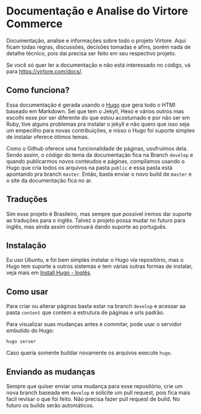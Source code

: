 # Documentação e Analise do Virtore Commerce

Documentação, analise e informações sobre todo o projeto Virtore. 
Aqui ficam todas regras, discussões, decisões tomadas e afins, porém nada de detalhe técnico, 
pois dai precisa ser feito em seu respectivo projeto. 

Se você só quer ler a documentação e não está interessado no código, vá para https://virtore.com/docs/.

## Como funciona?

Essa documentação é gerada usando o [Hugo](https://gohugo.io/) que gera todo o HTMl baseado em Markdown. 
Sei que tem o Jekyll, Hexo e vários outros mas escolhi esse por ser diferente do que estou acostumado e por não ser em Ruby,
tive alguns problemas pra instalar o jekyll e não quero que isso seja um empecilho para novas contribuições, 
e nisso o Hugo foi suporte simples de instalar oferece ótimos temas.

Como o Github oferece uma funcionalidade de páginas, usufruimos dela. 
Sendo assim, o código do tema da documentação fica na Branch `develop` e quando publicarmos novos conteudos e páginas, 
compilamos usando o Hugo que cria todos os arquivos na pasta `public` e essa pasta está apontando pra branch `master`.
Então, basta enviar o novo build de `master` e o site da documentação fica no ar.

## Traduções

Sim esse projeto é Brasileiro, mas sempre que possível iremos dar suporte as traduções para o inglês. 
Talvez o projeto possa mudar no futuro para inglês, mas ainda assim continuará dando suporte ao português.

## Instalação

Eu uso Ubuntu, e foi bem simples instalar o Hugo via repositório, mas o Hugo tem suporte a 
outros sistemas e tem várias outras formas de instalar, 
veja mais em [Install Hugo - Inglês](https://gohugo.io/getting-started/installing/).

## Como usar

Para criar ou alterar páginas basta estar na branch `develop` e acessar aa pasta `content` 
que contem a estrutura de páginas e urls padrão.

Para visualizar suas mudanças antes e commitar, pode usar o servidor embutido do Hugo:

```
hugo server 
```

Caso queria somente buildar novamente os arquivos execute `hugo`.

## Enviando as mudanças

Sempre que quiser enviar uma mudança para esse repositório, crie um nova branch baseada em `develop` 
e solicite um pull request, pois fica mais facil revisar o que foi feito. Não precisa fazer pull request de build. 
No futuro os builds serão automáticos.
